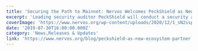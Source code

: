 ```yaml
---
title: 'Securing the Path to Mainnet: Nervos Welcomes PeckShield as New Ecosystem Partner'
excerpt: 'Leading security auditor PeckShield will conduct a security audit on the Nervos testnet to ready us for mainnet launch later this year. We are thrilled to share this strategic partnership announcement'
coverImage: 'https://www.nervos.org/wp-content/uploads/2020/12/1_sN2sspvwluWOxPWkncq8Iw-810x455.png'
date: '2019-07-30T16:00:00.000Z'
category: 'News,Releases & Updates'
link: 'https://www.nervos.org/blog/peckshield-as-new-ecosystem-partner'
---
```


